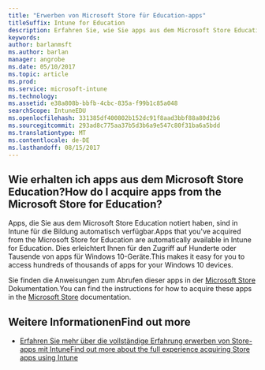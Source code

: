 ```yaml
---
title: "Erwerben von Microsoft Store für Education-apps"
titleSuffix: Intune for Education
description: Erfahren Sie, wie Sie apps aus dem Microsoft Store Education erwerben.
keywords: 
author: barlanmsft
ms.author: barlan
manager: angrobe
ms.date: 05/10/2017
ms.topic: article
ms.prod: 
ms.service: microsoft-intune
ms.technology: 
ms.assetid: e38a808b-bbfb-4cbc-835a-f99b1c85a048
searchScope: IntuneEDU
ms.openlocfilehash: 331385df400802b152dc91f8aad3bbf88a80d2b6
ms.sourcegitcommit: 293ad8c775aa37b5d3b6a9e547c80f31ba6a5bdd
ms.translationtype: MT
ms.contentlocale: de-DE
ms.lasthandoff: 08/15/2017
---
```

## <a name="how-do-i-acquire-apps-from-the-microsoft-store-for-education"></a><span data-ttu-id="cf6ea-103">Wie erhalten ich apps aus dem Microsoft Store Education?</span><span class="sxs-lookup"><span data-stu-id="cf6ea-103">How do I acquire apps from the Microsoft Store for Education?</span></span>

<span data-ttu-id="cf6ea-104">Apps, die Sie aus dem Microsoft Store Education notiert haben, sind in Intune für die Bildung automatisch verfügbar.</span><span class="sxs-lookup"><span data-stu-id="cf6ea-104">Apps that you've acquired from the Microsoft Store for Education are automatically available in Intune for Education.</span></span> <span data-ttu-id="cf6ea-105">Dies erleichtert Ihnen für den Zugriff auf Hunderte oder Tausende von apps für Windows 10-Geräte.</span><span class="sxs-lookup"><span data-stu-id="cf6ea-105">This makes it easy for you to access hundreds of thousands of apps for your Windows 10 devices.</span></span>

<span data-ttu-id="cf6ea-106">Sie finden die Anweisungen zum Abrufen dieser apps in der [Microsoft Store](https://docs.microsoft.com/microsoft-store/acquire-apps-windows-store-for-business#acquire-apps) Dokumentation.</span><span class="sxs-lookup"><span data-stu-id="cf6ea-106">You can find the instructions for how to acquire these apps in the [Microsoft Store](https://docs.microsoft.com/microsoft-store/acquire-apps-windows-store-for-business#acquire-apps) documentation.</span></span>

## <a name="find-out-more"></a><span data-ttu-id="cf6ea-107">Weitere Informationen</span><span class="sxs-lookup"><span data-stu-id="cf6ea-107">Find out more</span></span>

- [<span data-ttu-id="cf6ea-108">Erfahren Sie mehr über die vollständige Erfahrung erwerben von Store-apps mit Intune</span><span class="sxs-lookup"><span data-stu-id="cf6ea-108">Find out more about the full experience acquiring Store apps using Intune</span></span>](https://docs.microsoft.com/intune/deploy-use/manage-apps-you-purchased-from-the-windows-store-for-business-with-microsoft-intune)
